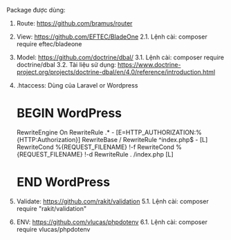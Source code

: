 Package được dùng:
1. Route: https://github.com/bramus/router

2. View: https://github.com/EFTEC/BladeOne
2.1. Lệnh cài: composer require eftec/bladeone

3. Model: https://github.com/doctrine/dbal/
3.1. Lệnh cài: composer require doctrine/dbal
3.2. Tài liệu sử dụng: https://www.doctrine-project.org/projects/doctrine-dbal/en/4.0/reference/introduction.html

4. .htaccess: Dùng của Laravel or Wordpress
    # BEGIN WordPress
    RewriteEngine On
    RewriteRule .* - [E=HTTP_AUTHORIZATION:%{HTTP:Authorization}]
    RewriteBase /
    RewriteRule ^index\.php$ - [L]
    RewriteCond %{REQUEST_FILENAME} !-f
    RewriteCond %{REQUEST_FILENAME} !-d
    RewriteRule . /index.php [L]
    # END WordPress

5. Validate: https://github.com/rakit/validation
5.1. Lệnh cài: composer require "rakit/validation"

6. ENV: https://github.com/vlucas/phpdotenv
6.1. Lệnh cài: composer require vlucas/phpdotenv